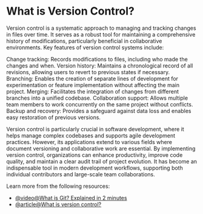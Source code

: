 # What is Version Control?

Version control is a systematic approach to managing and tracking changes in files over time. It serves as a robust tool for maintaining a comprehensive history of modifications, particularly beneficial in collaborative environments.
Key features of version control systems include:

Change tracking: Records modifications to files, including who made the changes and when.
Version history: Maintains a chronological record of all revisions, allowing users to revert to previous states if necessary.
Branching: Enables the creation of separate lines of development for experimentation or feature implementation without affecting the main project.
Merging: Facilitates the integration of changes from different branches into a unified codebase.
Collaboration support: Allows multiple team members to work concurrently on the same project without conflicts.
Backup and recovery: Provides a safeguard against data loss and enables easy restoration of previous versions.

Version control is particularly crucial in software development, where it helps manage complex codebases and supports agile development practices. However, its applications extend to various fields where document versioning and collaborative work are essential.
By implementing version control, organizations can enhance productivity, improve code quality, and maintain a clear audit trail of project evolution. It has become an indispensable tool in modern development workflows, supporting both individual contributors and large-scale team collaborations.

Learn more from the following resources:

- [@video@What is Git? Explained in 2 minutes](https://www.youtube.com/watch?v=2ReR1YJrNOM)
- [@article@What is version control?](https://www.atlassian.com/git/tutorials/what-is-version-control)
